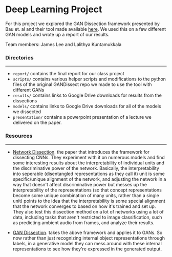 # Deep Learning Project

For this project we explored the GAN Dissection framework presented by Bau et. al and their tool made available [here](https://github.com/CSAILVision/GANDissect). We used this on a few different GAN models and wrote up a report of our results.

Team members: James Lee and Lalithya Kuntamukkala

### Directories
---
* `report/` contains the final report for our class project
* `scripts/` contains various helper scripts and modifications to the python files of the original GANDissect repo we made to use the tool with different GANs
* `results/` contains links to Google Drive downloads for results from the dissections
* `models/` contains links to Google Drive downloads for all of the models we dissected
* `presentation/` contains a powerpoint presentation of a lecture we delivered on the paper.

### Resources
---
* [Network Dissection](http://netdissect.csail.mit.edu/). the paper that introduces the framework for dissecting CNNs. They experiment with it on numerous models and find some interesting results about the interpretability of individual units and the discriminative power of the network. Basically, the interpretability into seperable (disentangled representations as they call it) unit is some specific/unique alignment of the network, and adjusting the network in a way that doesn't affect discriminative power but messes up the interpretability of the representations (so that concept representations become some unique combination of many units, rather than a single unit) points to the idea that the interpretability is some special alignment that the network converges to based on how it's trained and set up. They also test this dissection method on a lot of networks using a lot of data, including tasks that aren't restricted to image classification, such as predicting ambient audio from frames, and analyze their results.

* [GAN Dissection](https://gandissect.csail.mit.edu/). takes the above framework and applies it to GANs. So now rather than just recognizing internal object representations through labels, in a generative model they can mess around with these internal representations to see how they're expressed in the generated output. 